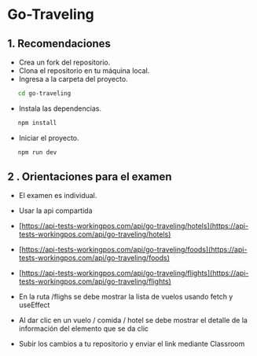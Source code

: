 # Go-Traveling

## 1. Recomendaciones

* Crea un fork del repositorio.
* Clona el repositorio en tu máquina local.
* Ingresa a la carpeta del proyecto.

```bash
   cd go-traveling
```

* Instala las dependencias.

```bash
   npm install
```

* Iniciar el proyecto.

```bash
   npm run dev
```

## 2 . Orientaciones para el examen

* El examen es individual.
* Usar la api compartida

* [https://api-tests-workingpos.com/api/go-traveling/hotels](https://api-tests-workingpos.com/api/go-traveling/hotels)
* [https://api-tests-workingpos.com/api/go-traveling/foods](https://api-tests-workingpos.com/api/go-traveling/foods)
* [https://api-tests-workingpos.com/api/go-traveling/flights](https://api-tests-workingpos.com/api/go-traveling/flights)

* En la ruta /flighs se debe mostrar la lista de vuelos usando fetch y useEffect

* Al dar clic en un vuelo / comida / hotel se debe mostrar el detalle de la información del elemento que se da clic

* Subir los cambios a tu repositorio y enviar el link mediante Classroom